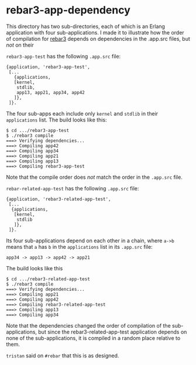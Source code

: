 rebar3-app-dependency
=====

This directory has two sub-directories, each of which is an Erlang
application with four sub-applications. I made it to illustrate how
the order of compilation for [rebar3](https://github.com/rebar/rebar3)
depends on dependencies in the .app.src files, but _not_ on their

`rebar3-app-test` has the following `.app.src` file:

```
{application, 'rebar3-app-test',
 [...
   {applications,
   [kernel,
    stdlib,
    app13, app21, app34, app42
   ]},
 ]}.
```

The four sub-apps each include only `kernel` and `stdlib` in their
`applications` list. The build looks like this:

```
$ cd .../rebar3-app-test
$ ./rebar3 compile
===> Verifying dependencies...
===> Compiling app42
===> Compiling app34
===> Compiling app21
===> Compiling app13
===> Compiling rebar3-app-test
```

Note that the compile order does _not_ match the order in the
`.app.src` file.

`rebar-related-app-test` has the following `.app.src` file:

```
{application, 'rebar3-related-app-test',
 [...
  {applications,
   [kernel,
    stdlib
   ]},
 ]}.
```

Its four sub-applications depend on each other in a chain, where
`a->b` means that `a` has `b` in the `applications` list in its
`.app.src` file:

```
app34 -> app13 -> app42 -> app21
```

The build looks like this

```
$ cd .../rebar3-related-app-test
$ ./rebar3 compile
===> Verifying dependencies...
===> Compiling app21
===> Compiling app42
===> Compiling rebar3-related-app-test
===> Compiling app13
===> Compiling app34
```

Note that the dependencies changed the order of compilation of the
sub-applications, but since the rebar3-related-app-test application
depends on none of the sub-applications, it is compiled in a random
place relative to them.

`tristan` said on `#rebar` that this is as designed.
